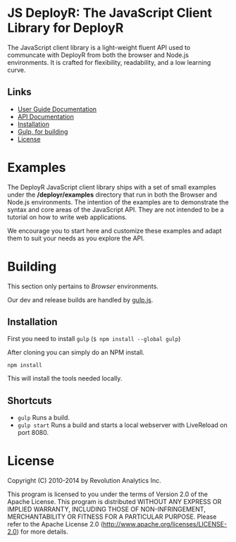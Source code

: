 JS DeployR: The JavaScript Client Library for DeployR
=====================================================

The JavaScript client library is a light-weight fluent API used to communcate 
with DeployR from both the browser and Node.js environments. It is crafted for 
flexibility, readability, and a low learning curve.

Links
-----

  * [User Guide Documentation](http://deployr.revolutionanalytics.com/documents/dev/client-jsdoc)
  * [API Documentation](http://deployr.revolutionanalytics.com/documents/dev/client-jsdoc/api/)
  * [Installation](http://deployr.revolutionanalytics.com/documents/dev/client-jsdoc/#install)  
  * [Gulp, for building](#building)
  * [License](#license)

Examples
========

The DeployR JavaScript client library ships with a set of small examples under 
the __/deployr/examples__ directory that run in both the Browser and Node.js 
environments. The intention of the examples are to demonstrate the syntax and 
core areas of the JavaScript API. They are not intended to be a tutorial on how 
to write web applications.

We encourage you to start here and customize these examples and adapt them to 
suit your needs as you explore the API.


Building
========

This section only pertains to _Browser_ environments. 

Our dev and release builds are handled by [gulp.js](http://gulpjs.com/).


Installation
------------

First you need to install `gulp` (`$ npm install --global gulp`)

After cloning you can simply do an NPM install.

`npm install`

This will install the tools needed locally.

Shortcuts
---------

 * `gulp` Runs a build.
 * `gulp start` Runs a build and starts a local webserver with LiveReload on 
 port 8080.


License
=======

Copyright (C) 2010-2014 by Revolution Analytics Inc.

This program is licensed to you under the terms of Version 2.0 of the
Apache License. This program is distributed WITHOUT
ANY EXPRESS OR IMPLIED WARRANTY, INCLUDING THOSE OF NON-INFRINGEMENT,
MERCHANTABILITY OR FITNESS FOR A PARTICULAR PURPOSE. Please refer to the
Apache License 2.0 (http://www.apache.org/licenses/LICENSE-2.0) for more 
details.
